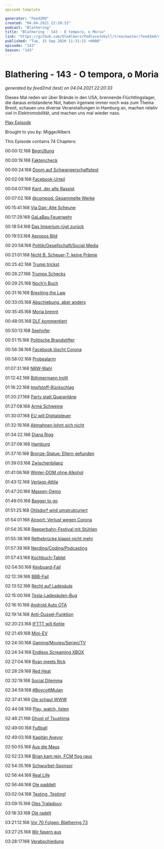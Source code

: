 ```yaml
---
episode template

generator: "Feed2Md"
created: "04.04.2021 22:20:33"
podcast: "Blathering"
title: "Blathering - 143 - O tempora, o Moria"
link: "https://github.com/OleAlbers/PodloveJekyll/tree/master/feed2md/example/export/seasons/5/2020/9/Blathering___143___O_tempora__o_Moria.md"
published: "Tue, 15 Sep 2020 11:31:15 +0000"
episode: "143"
Season: "143"
---
```


# Blathering - 143 - O tempora, o Moria
_generated by feed2md (test) on 04.04.2021 22:20:33_

Dieses Mal reden wir über Brände in den USA, brennende Flüchtlingslager, die daraus entstandene Not, haben irgenwie immer noch was zum Thema Brexit, schauen uns diverse Veranstaltungen in Hamburg an, machen relativ viel in Elektromobilität, und machen uns mal wieder nass.

[Play Episode](https://www.blathering.de/podlove/file/1335/s/feed/c/mp3/blathering_143.mp3)

Brought to you by: Migge/Albers

This Episode contains 74 Chapters:


00:00:12.168 [Begrüßung]()

00:00:19.168 [Faktencheck]()

00:00:24.168 [Doom auf Schwangerschaftstest](https://twitter.com/tomwarren/status/1302913385764458498)

00:02:08.168 [Facebook-Urteil](https://www.heise.de/newsticker/meldung/Facebook-muss-Konto-von-verstorbener-Tochter-fuer-Eltern-oeffnen-4888695.html)

00:04:07.168 [Kant, der alte Rassist](http://einschlafen-podcast.de/podcast/ep-473-streaks-und-kant/?t=48%3A48)

00:07:02.168 [@compod: Gesammelte Werke](https://twitter.com/search?q=(from%3Acompod)%20(%40blathering_pod)%20until%3A2020-09-15%20since%3A2020-09-07&src=typed_query&f=live)

00:15:41.168 [Via Dan: Alte Scheune](https://www.ndr.de/nachrichten/niedersachsen/oldenburg_ostfriesland/Alte-Scheune-Polizei-ermittelt-in-Todesfaellen,moormerland132.html)

00:17:29.168 [GaLaBau Feuerwehr](https://twitter.com/tmigge/status/1304309330116784128)

00:18:54.168 [Das Imperium rügt zurück](https://www.rnd.de/politik/vorganger-baum-rugt-seehofer-in-taz-debatte-hat-die-fassung-verloren-GEY56WLZRBHF7KB2NJGTJXIQKM.html)

00:19:53.168 [Apropos Bild](https://www.90min.de/posts/hsv-neues-altes-im-fall-jatta)

00:20:58.168 [Politik/Gesellschaft/Social Media]()

00:21:01.168 [Nicht B. Scheuer-T: keine Prämie](https://www.deutschlandfunk.de/der-tag-und-taeglich-gruesst-die-auto-kaufpraemie.3415.de.html?dram:article_id=483783)

00:25:42.168 [Trump trickst](https://taz.de/Abkommen-mit-US-Vermittlung/!5708098/)

00:28:27.168 [Trumps Schecks](https://www.tagesschau.de/ausland/trump-oesterreicher-101.html)

00:29:25.168 [Noch’n Buch](https://www.newyorker.com/news/daily-comment/bob-woodward-on-a-nightmare-presidency)

00:31:16.168 [Brexiting the Law](https://www.tagesschau.de/ausland/brexit-binnenmarktgesetz-101.html)

00:33:05.168 [Abschiebung, aber anders](https://www.tagesschau.de/ausland/kolesnikowa-russland-belarus-103.html)

00:35:45.168 [Moria brennt](https://www.tagesschau.de/ausland/brand-moria-101.html)

00:48:05.168 [DLF kommentiert](https://threadreaderapp.com/thread/1304828408682119168.html)

00:50:13.168 [Seehofer](https://twitter.com/ardenthistorian/status/1303632593330548737)

00:51:15.168 [Politische Brandstifter](https://twitter.com/egavactip/status/1304193718925361153)

00:56:38.168 [Facebook löscht Corona](https://www.tagesschau.de/faktenfinder/facebook-fakenews-109.html)

00:58:02.168 [Probealarm](https://www.tagesschau.de/inland/warntag-111.html)

01:07:31.168 [NRW-Wahl](https://www.tagesschau.de/inland/nrw-kommunalwahl-analyse-101.html)

01:12:42.168 [Böhmermann trollt](https://twitter.com/SDullien/status/1304382392338190336)

01:16:22.168 [Impfstoff-Rückschlag](https://www.derstandard.at/story/2000119921806/impfstoffstudie-pausiert-neue-vermutungen-ueber-nebenwirkungen)

01:20:27.168 [Party statt Quarantäne](https://www.br.de/nachrichten/bayern/garmisch-partenkirchen-54-corona-infektionen-nach-bar-besuchen,SALvXYT)

01:27:08.168 [Arme Schweine](https://www.tagesschau.de/wirtschaft/schweinepest-brandenburg-import-china-101.html)

01:30:07.168 [EU will Digitalsteuer](https://www.golem.de/news/google-amazon-facebook-eu-komission-will-eigene-digitalsteuer-einfuehren-2009-150826.html)

01:32:19.168 [Abmahnen lohnt sich nicht](https://www.golem.de/news/bundestag-neue-regeln-gegen-abmahnmissbrauch-verabschiedet-2009-150810.html)

01:34:22.168 [Diana Rigg](https://de.wikipedia.org/wiki/Diana_Rigg)

01:37:08.168 [Hamburg]()

01:37:10.168 [Bronze-Statue: Eltern gefunden](https://www.mopo.de/hamburg/illegale-bronze-statue-am-roedingsmarkt-raetsel-um-die-herkunft-gelueftet-37325180)

01:39:03.168 [Zwischenbilanz](https://www.hamburg.de/bsb/pressemitteilungen/14296912/2020-09-09-bsb-zwischenbilanz-vier-wochen-unterricht/)

01:41:06.168 [Winter-DOM ohne Alkohol](https://www.ndr.de/fernsehen/sendungen/hamburg_journal/Trotz-Corona-Winterdom-darf-stattfinden,hamj99830.html)

01:43:12.168 [Verlags-Attila](https://www.mopo.de/hamburg/eklat-im-traditions-verlag-kampfsportler-als-boss-vorgestellt---dann-wird-s-turbulent-37323222)

01:47:20.168 [Massen-Demo](https://twitter.com/PolizeiHamburg/status/1304755959571546112)

01:49:05.168 [Bagger to go](https://www.ndr.de/fernsehen/sendungen/hamburg_journal/Auktionshaus-versteigert-Braunkohlebagger,hamj99888.html)

01:51:25.168 [Ohlsdorf wird umstrukturiert](https://www.ndr.de/fernsehen/sendungen/hamburg_journal/Ohlsdorfer-Friedhof-soll-mehr-zum-Park-werden,hamj99942.html)

01:54:01.168 [Airport: Verlust wegen Corona](https://hamburg1.de/nachrichten/46148/Flughafen_rechnet_mit_Millionenverlusten.html)

01:54:35.168 [Reeperbahn-Festival mit Stühlen](https://hamburg1.de/nachrichten/46170/Vorbereitungen_fuer_das_Reeperbahn_Festival.html)

01:55:38.168 [Rethebrücke klappt nicht mehr](https://hamburg1.de/nachrichten/46157/Sonderbetrieb_der_Rethebruecke_ausgesetzt.html)

01:57:39.168 [Nerding/Coding/Podcasting]()

01:57:43.168 [Kochbuch-Tablet](https://twitter.com/stammtischphilo/status/1303455716468981761)

02:04:50.168 [Keyboard-Fail](https://pcsupport.lenovo.com/vn/en/products/laptops-and-netbooks/100-series/100s-11iby/downloads/ds104613)

02:12:39.168 [BBB-Fail](https://github.com/bigbluebutton/bigbluebutton/issues/8951)

02:13:52.168 [Recht auf Ladesäule](https://www.golem.de/news/wohnungseigentumsgesetz-anspruch-auf-private-ladestelle-kommt-im-november-2009-150753.html)

02:15:00.168 [Tesla-Ladesäulen-Bug](https://www.golem.de/news/softwarefehler-andere-marken-laden-gratis-an-teslas-superchargern-2009-150830.html)

02:16:10.168 [Android Auto OTA](https://www.chip.de/news/Android-Auto-App-bekommt-mit-Android-11-eine-langersehnte-Verbesserung_182931803.html)

02:19:14.168 [Anti-Dussel-Funktion](https://twitter.com/tmigge/status/1304299294003007488)

02:20:23.168 [IFTTT will Kohle](https://www.theverge.com/2020/9/10/21430265/ifttt-pro-subscriptions-free-controversy)

02:21:49.168 [Mini-EV](https://www.theguardian.com/world/2020/sep/11/ami-the-tiny-cube-on-wheels-that-french-14-year-olds-can-drive)

02:24:30.168 [Gaming/Movies/Serien/TV]()

02:24:34.168 [Endless Screaming XBOX](https://twitter.com/stammtischphilo/status/1303666992017223686)

02:27:04.168 [Ryan meets Rick](https://twitter.com/VancityReynolds/status/1303687095492505600)

02:28:29.168 [Red Heat](https://de.wikipedia.org/wiki/Red_Heat)

02:32:19.168 [Social Dilemma](https://twitter.com/stammtischphilo/status/1304464200786489345)

02:34:59.168 [#BoycottMulan](https://todon.nl/@amnestyjugend/104858682202271659)

02:37:41.168 [Ole schaut WWW](https://twitter.com/stammtischphilo/status/1304832793520865281)

02:44:08.168 [Play, watch, listen](https://podcasts.apple.com/us/podcast/play-watch-listen/id1492391341)

02:46:21.168 [Ghost of Tsushima](https://twitter.com/stammtischphilo/status/1303974644425396224)

02:49:00.168 [Fußball]()

02:49:03.168 [Kapitän Avevor](https://www.fcstpauli.com/news/christopher-avevor-ueber-die-wahl-zum-kapitaen-verantwortung-und-das-pokalspiel-in-elversberg/)

02:50:55.168 [Aus die Maus](https://www.fcstpauli.com/news/der-fc-st-pauli-verliert-in-elversberg-und-scheidet-frueh-im-dfb-pokal-aus/)

02:52:23.168 [Brian kam rein, FCM flog raus](https://www.kicker.de/4660466/ticker/1-fc-magdeburg/sv-darmstadt-98)

02:54:35.168 [Schwurbel-Sponsor](https://twitter.com/tmigge/status/1304355088404811776)

02:56:44.168 [Real Life]()

02:56:46.168 [Ole paddelt](https://twitter.com/stammtischphilo/status/1305511845067976706)

03:02:04.168 [Testing, Testing!](https://twitter.com/tmigge/status/1304767594902302720)

03:09:15.168 [Oles Traladouy](https://twitter.com/stammtischphilo/status/1303660661302611970)

03:18:33.168 [Ole radelt](https://twitter.com/stammtischphilo/status/1305158231648542723)

03:21:12.168 [Vor 70 Folgen: Blathering 73](https://www.blathering.de/2019/04/blathering-073-mit-perfekten-uebergaengen-geschickt-in-den-april/)

03:27:25.168 [Wir fasern aus](https://www.youtube.com/watch?v=C-Ck1iSfHDE)

03:28:17.168 [Verabschiedung]()



